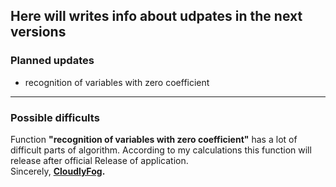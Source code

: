 ## Here will writes info about udpates in the next versions

### Planned updates
- recognition of variables with zero coefficient
<hr>

### Possible difficults
Function **"recognition of variables with zero coefficient"** has a lot of difficult parts of algorithm. 
According to my calculations this function will release after official Release of application. 
<br />
Sincerely, **[CloudlyFog](https://github.com/CloudlyFog).**
